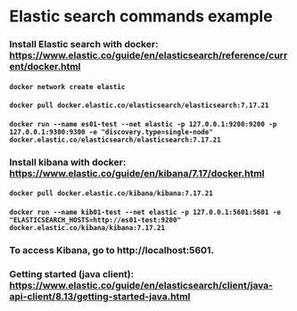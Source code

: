 # Elastic search commands example

### Install Elastic search with docker: https://www.elastic.co/guide/en/elasticsearch/reference/current/docker.html

#### `docker network create elastic`

#### `docker pull docker.elastic.co/elasticsearch/elasticsearch:7.17.21`

#### `docker run --name es01-test --net elastic -p 127.0.0.1:9200:9200 -p 127.0.0.1:9300:9300 -e "discovery.type=single-node" docker.elastic.co/elasticsearch/elasticsearch:7.17.21`

### Install kibana with docker: https://www.elastic.co/guide/en/kibana/7.17/docker.html

#### `docker pull docker.elastic.co/kibana/kibana:7.17.21`

#### `docker run --name kib01-test --net elastic -p 127.0.0.1:5601:5601 -e "ELASTICSEARCH_HOSTS=http://es01-test:9200" docker.elastic.co/kibana/kibana:7.17.21`

### To access Kibana, go to http://localhost:5601.


### Getting started (java client): https://www.elastic.co/guide/en/elasticsearch/client/java-api-client/8.13/getting-started-java.html